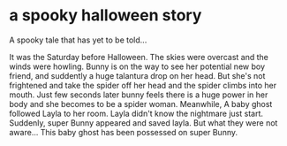 # a spooky halloween story
A spooky tale that has yet to be told...

It was the Saturday before Halloween.
The skies were overcast and the winds were howling.
Bunny is on the way to see her potential new boy friend, and suddently a huge talantura drop on her head. But she's not frightened and take the spider off her head and the spider climbs into her mouth. Just few seconds later bunny feels there is a huge power in her body and she becomes to be a spider woman.
Meanwhile, A baby ghost followed Layla to her room. Layla didn't know the nightmare just start.
Suddenly, super Bunny appeared and saved layla.
But what they were not aware... This baby ghost has been possessed on super Bunny.
